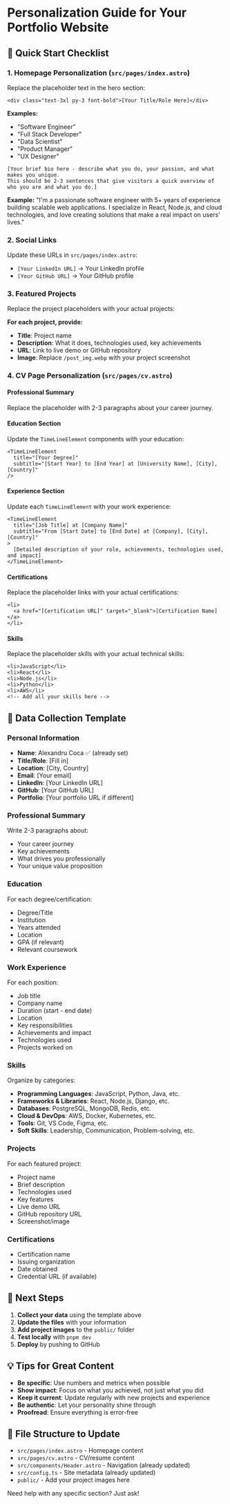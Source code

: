 # Personalization Guide for Your Portfolio Website

## 🎯 Quick Start Checklist

### 1. Homepage Personalization (`src/pages/index.astro`)
Replace the placeholder text in the hero section:

```astro
<div class="text-3xl py-3 font-bold">[Your Title/Role Here]</div>
```
**Examples:**
- "Software Engineer"
- "Full Stack Developer"
- "Data Scientist"
- "Product Manager"
- "UX Designer"

```astro
[Your brief bio here - describe what you do, your passion, and what makes you unique. 
This should be 2-3 sentences that give visitors a quick overview of who you are and what you do.]
```
**Example:**
"I'm a passionate software engineer with 5+ years of experience building scalable web applications. I specialize in React, Node.js, and cloud technologies, and love creating solutions that make a real impact on users' lives."

### 2. Social Links
Update these URLs in `src/pages/index.astro`:
- `[Your LinkedIn URL]` → Your LinkedIn profile
- `[Your GitHub URL]` → Your GitHub profile

### 3. Featured Projects
Replace the project placeholders with your actual projects:

**For each project, provide:**
- **Title**: Project name
- **Description**: What it does, technologies used, key achievements
- **URL**: Link to live demo or GitHub repository
- **Image**: Replace `/post_img.webp` with your project screenshot

### 4. CV Page Personalization (`src/pages/cv.astro`)

#### Professional Summary
Replace the placeholder with 2-3 paragraphs about your career journey.

#### Education Section
Update the `TimeLineElement` components with your education:

```astro
<TimeLineElement
  title="[Your Degree]"
  subtitle="[Start Year] to [End Year] at [University Name], [City], [Country]"
/>
```

#### Experience Section
Update each `TimeLineElement` with your work experience:

```astro
<TimeLineElement
  title="[Job Title] at [Company Name]"
  subtitle="From [Start Date] to [End Date] at [Company], [City], [Country]"
>
  [Detailed description of your role, achievements, technologies used, and impact]
</TimeLineElement>
```

#### Certifications
Replace the placeholder links with your actual certifications:

```astro
<li>
  <a href="[Certification URL]" target="_blank">[Certification Name]</a>
</li>
```

#### Skills
Replace the placeholder skills with your actual technical skills:

```astro
<li>JavaScript</li>
<li>React</li>
<li>Node.js</li>
<li>Python</li>
<li>AWS</li>
<!-- Add all your skills here -->
```

## 📝 Data Collection Template

### Personal Information
- **Name**: Alexandru Coca ✅ (already set)
- **Title/Role**: [Fill in]
- **Location**: [City, Country]
- **Email**: [Your email]
- **LinkedIn**: [Your LinkedIn URL]
- **GitHub**: [Your GitHub URL]
- **Portfolio**: [Your portfolio URL if different]

### Professional Summary
Write 2-3 paragraphs about:
- Your career journey
- Key achievements
- What drives you professionally
- Your unique value proposition

### Education
For each degree/certification:
- Degree/Title
- Institution
- Years attended
- Location
- GPA (if relevant)
- Relevant coursework

### Work Experience
For each position:
- Job title
- Company name
- Duration (start - end date)
- Location
- Key responsibilities
- Achievements and impact
- Technologies used
- Projects worked on

### Skills
Organize by categories:
- **Programming Languages**: JavaScript, Python, Java, etc.
- **Frameworks & Libraries**: React, Node.js, Django, etc.
- **Databases**: PostgreSQL, MongoDB, Redis, etc.
- **Cloud & DevOps**: AWS, Docker, Kubernetes, etc.
- **Tools**: Git, VS Code, Figma, etc.
- **Soft Skills**: Leadership, Communication, Problem-solving, etc.

### Projects
For each featured project:
- Project name
- Brief description
- Technologies used
- Key features
- Live demo URL
- GitHub repository URL
- Screenshot/image

### Certifications
- Certification name
- Issuing organization
- Date obtained
- Credential URL (if available)

## 🚀 Next Steps

1. **Collect your data** using the template above
2. **Update the files** with your information
3. **Add project images** to the `public/` folder
4. **Test locally** with `pnpm dev`
5. **Deploy** by pushing to GitHub

## 💡 Tips for Great Content

- **Be specific**: Use numbers and metrics when possible
- **Show impact**: Focus on what you achieved, not just what you did
- **Keep it current**: Update regularly with new projects and experience
- **Be authentic**: Let your personality shine through
- **Proofread**: Ensure everything is error-free

## 📁 File Structure to Update

- `src/pages/index.astro` - Homepage content
- `src/pages/cv.astro` - CV/resume content
- `src/components/Header.astro` - Navigation (already updated)
- `src/config.ts` - Site metadata (already updated)
- `public/` - Add your project images here

Need help with any specific section? Just ask! 